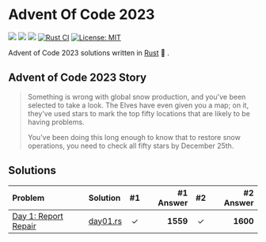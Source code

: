 # Advent Of Code 2023

![](https://img.shields.io/badge/day%20📅-9-blue)
![](https://img.shields.io/badge/stars%20⭐-18-yellow)
![](https://img.shields.io/badge/days%20completed-9-red)
[![Rust CI](https://github.com/barsa2000/AOC2023/actions/workflows/ci.yml/badge.svg)](https://github.com/barsa2000/AOC2023/actions/workflows/ci.yml)
[![License: MIT](https://img.shields.io/badge/License-MIT-yellow.svg)](https://opensource.org/licenses/MIT)

Advent of Code 2023 solutions written in [Rust](https://www.rust-lang.org/) :crab: .

## Advent of Code 2023 Story

> Something is wrong with global snow production, and you've been selected to take a look. The Elves have even given you a map; on it, they've used stars to mark the top fifty locations that are likely to be having problems.
> 
> You've been doing this long enough to know that to restore snow operations, you need to check all fifty stars by December 25th.

## Solutions

| Problem                                                                 | Solution                 | #1  |   #1 Answer | #2  |         #2 Answer |
| :---------------------------------------------------------------------- | :----------------------- | :-: | ----------: | :-: | ----------------: |
| [Day 1: Report Repair](https://adventofcode.com/2023/day/1)             | [day01.rs](src/day01.rs) |  ✓  |    **1559** |  ✓  |          **1600** |
